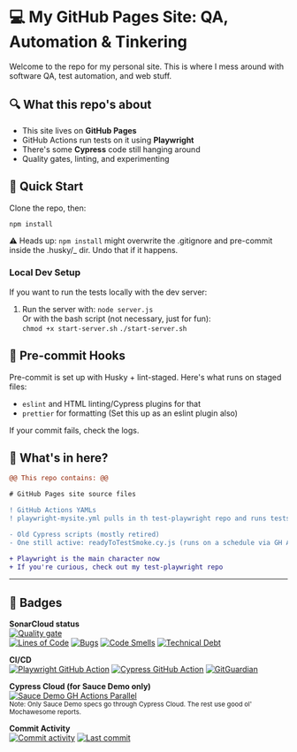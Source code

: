 # 💻 My GitHub Pages Site: QA, Automation & Tinkering

Welcome to the repo for my personal site. This is where I mess around with software QA, test automation, and web stuff.

## 🔍 What this repo's about

- This site lives on **GitHub Pages**
- GitHub Actions run tests on it using **Playwright**
- There's some **Cypress** code still hanging around
- Quality gates, linting, and experimenting

## 🚀 Quick Start

Clone the repo, then:

```
npm install
```

⚠️ Heads up: `npm install` might overwrite the .gitignore and pre-commit inside the .husky/\_ dir. Undo that if it happens.

### Local Dev Setup

If you want to run the tests locally with the dev server:

1. Run the server with:
   `node server.js`  
   Or with the bash script (not necessary, just for fun):  
   `chmod +x start-server.sh`
   `./start-server.sh`

## 🧼 Pre-commit Hooks

Pre-commit is set up with Husky + lint-staged. Here's what runs on staged files:

- `eslint` and HTML linting/Cypress plugins for that
- `prettier` for formatting (Set this up as an eslint plugin also)

If your commit fails, check the logs.

## 📁 What's in here?

```diff
@@ This repo contains: @@

# GitHub Pages site source files

! GitHub Actions YAMLs
! playwright-mysite.yml pulls in th test-playwright repo and runs tests on PRs/pushes

- Old Cypress scripts (mostly retired)
- One still active: readyToTestSmoke.cy.js (runs on a schedule via GH Actions)

+ Playwright is the main character now
+ If you're curious, check out my test-playwright repo

```

---

## 🚦 Badges

**SonarCloud status**  
[![Quality gate](https://sonarcloud.io/api/project_badges/quality_gate?project=readytotest_readytotest.github.io)](https://sonarcloud.io/summary/new_code?id=readytotest_readytotest.github.io)  
[![Lines of Code](https://sonarcloud.io/api/project_badges/measure?project=readytotest_readytotest.github.io&metric=ncloc)](https://sonarcloud.io/summary/new_code?id=readytotest_readytotest.github.io)
[![Bugs](https://sonarcloud.io/api/project_badges/measure?project=readytotest_readytotest.github.io&metric=bugs)](https://sonarcloud.io/summary/new_code?id=readytotest_readytotest.github.io)
[![Code Smells](https://sonarcloud.io/api/project_badges/measure?project=readytotest_readytotest.github.io&metric=code_smells)](https://sonarcloud.io/summary/new_code?id=readytotest_readytotest.github.io)
[![Technical Debt](https://sonarcloud.io/api/project_badges/measure?project=readytotest_readytotest.github.io&metric=sqale_index)](https://sonarcloud.io/summary/new_code?id=readytotest_readytotest.github.io)

**CI/CD**  
[![Playwright GitHub Action](https://github.com/readytotest/readytotest.github.io/actions/workflows/playwright-mysite.yml/badge.svg)](https://github.com/readytotest/readytotest.github.io/actions/workflows/playwright-mysite.yml)
[![Cypress GitHub Action](https://github.com/readytotest/readytotest.github.io/actions/workflows/cypress-mysite.yml/badge.svg)](https://github.com/readytotest/readytotest.github.io/actions/workflows/cypress-mysite.yml)
[![GitGuardian](https://github.com/readytotest/readytotest.github.io/actions/workflows/gitGuardian.yml/badge.svg)](https://github.com/readytotest/readytotest.github.io/actions/workflows/gitGuardian.yml)

**Cypress Cloud (for Sauce Demo only)**  
[![Sauce Demo GH Actions Parallel](https://img.shields.io/endpoint?url=https://cloud.cypress.io/badge/detailed/dm22wp&style=flat&logo=cypress)](https://cloud.cypress.io/projects/dm22wp/runs)  
<sup>Note: Only Sauce Demo specs go through Cypress Cloud. The rest use good ol' Mochawesome reports.</sup>

**Commit Activity**  
[![Commit activity](https://img.shields.io/github/commit-activity/t/readytotest/readytotest.github.io?style=social&color=%23FF69B4)](https://github.com/readytotest/readytotest.github.io/commits/main/)
[![Last commit](https://img.shields.io/github/last-commit/readytotest/readytotest.github.io?style=social)](https://github.com/readytotest/readytotest.github.io/commits/main/)
